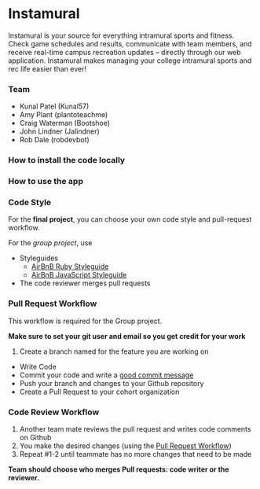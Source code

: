 # Instamural

Instamural is your source for everything intramural sports and fitness. Check game schedules and results, communicate with team members, and receive real-time campus recreation updates – directly through our web application. Instamural makes managing your college intramural sports and rec life easier than ever!

### Team

- Kunal Patel (Kunal57)
- Amy Plant (plantoteachme)
- Craig Waterman (Bootshoe)
- John Lindner (Jalindner)
- Rob Dale (robdevbot)

### How to install the code locally

### How to use the app

### Code Style
For the **final project**, you can choose your own code
style and pull-request workflow.

For the *group project*, use
- Styleguides
	- [AirBnB Ruby Styleguide](https://github.com/airbnb/ruby)
	- [AirBnB JavaScript Styleguide](https://github.com/airbnb/javascript)
- The code reviewer merges pull requests

### Pull Request Workflow
This workflow is required for the Group project.

**Make sure to set your git user and email so you get credit for your work**

1. Create a branch named for the feature you are working on
* Write Code
* Commit your code and write a [good commit message](http://robots.thoughtbot.com/5-useful-tips-for-a-better-commit-message)
* Push your branch and changes to your Github repository
* Create a Pull Request to your cohort organization

### Code Review Workflow

1. Another team mate reviews the pull request and writes code comments on Github
2. You make the desired changes (using the [Pull Request Workflow](#pull-request-workflow))
3. Repeat #1-2 until teammate has no more changes that need to be made

**Team should choose who merges Pull requests: code writer or the reviewer.**
